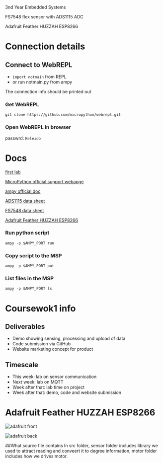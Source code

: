 3nd Year Embedded Systems

FS7548 flex sensor with ADS1115 ADC

Adafruit Feather HUZZAH ESP8266

# Connection details

## Connect to WebREPL
* `import notmain` from REPL
* or run notmain.py from ampy

The connection info should be printed out

### Get WebREPL
`git clone https://github.com/micropython/webrepl.git`

### Open WebREPL in browser
passwrd: `Keleido`

# Docs
[first lab](./docs/lab-instructions-i2c.pdf)

[MicroPython official support webapge](http://docs.micropython.org/en/v1.8.2/esp8266/esp8266/tutorial/index.html)

[ampy official doc](https://cdn-learn.adafruit.com/downloads/pdf/micropython-basics-load-files-and-run-code.pdf)

[ADS1115 data sheet](http://www.ti.com/lit/ds/symlink/ads1115.pdf)

[FS7548 data sheet](https://cdn.sparkfun.com/datasheets/Sensors/ForceFlex/FLEXSENSORREVA1.pdf)

[Adafruit Feather HUZZAH ESP8266](https://cdn-learn.adafruit.com/assets/assets/000/046/211/original/Huzzah_ESP8266_Pinout_v1.2.pdf)


### Run python script
`ampy -p $AMPY_PORT run`

### Copy script to the MSP
`ampy -p $AMPY_PORT put`

### List files in the MSP
`ampy -p $AMPY_PORT ls`

# Coursewok1 info
## Deliverables
* Demo showing sensing, processing and upload of data
* Code submission via GitHub
* Website marketing concept for product

## Timescale
* This week: lab on sensor communication
* Next week: lab on MQTT
* Week after that: lab time on project
* Week after that: demo, code and website submission

# Adafruit Feather HUZZAH ESP8266
![adafruit front](https://cdn-learn.adafruit.com/assets/assets/000/028/699/original/adafruit_products_2821_top_01_ORIG.jpg)

![adafruit back](https://cdn-learn.adafruit.com/assets/assets/000/028/700/original/adafruit_products_2821_back_ORIG.jpg)







##What source file contains
In src folder, sensor folder includes library we used to attract reading and conveert it to degree information, motor folder includes how we drives motor. 
